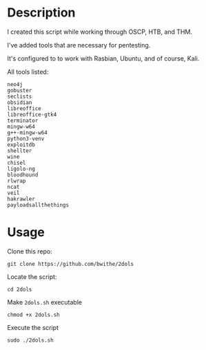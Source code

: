 # Description
I created this script while working through OSCP, HTB, and THM. 

I've added tools that are necessary for pentesting.

It's configured to to work with Rasbian, Ubuntu, and of course, Kali.

All tools listed:
```
neo4j
gobuster
seclists
obsidian
libreoffice
libreoffice-gtk4
terminator
mingw-w64
g++-mingw-w64
python3-venv
exploitdb
shellter
wine
chisel
ligolo-ng
bloodhound
rlwrap
ncat
veil
hakrawler
payloadsallthethings
```


# Usage
Clone this repo: 

```
git clone https://github.com/bwithe/2dols
```

Locate the script: 

```
cd 2dols
```

Make `2dols.sh` executable

```
chmod +x 2dols.sh
```

Execute the script

```
sudo ./2dols.sh
```

